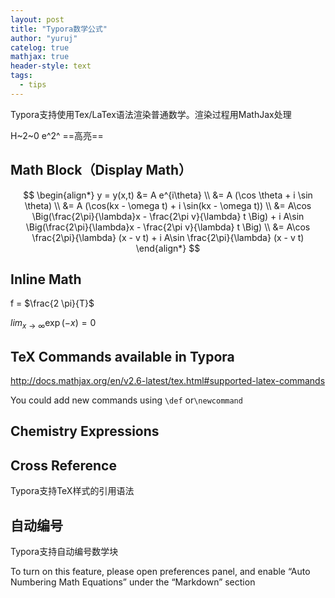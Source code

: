 ```yaml
---
layout: post
title: "Typora数学公式"
author: "yuruj"
catelog: true
mathjax: true
header-style: text
tags:
  - tips  
---
```


Typora支持使用Tex/LaTex语法渲染普通数学。渲染过程用MathJax处理

H~2~0 e^2^  ==高亮==

## Math Block（Display Math）

$$
\begin{align*}
y = y(x,t) &= A e^{i\theta} \\
&= A (\cos \theta + i \sin \theta) \\
&= A (\cos(kx - \omega t) + i \sin(kx - \omega t)) \\
&= A\cos \Big(\frac{2\pi}{\lambda}x - \frac{2\pi v}{\lambda} t \Big) + i A\sin \Big(\frac{2\pi}{\lambda}x - \frac{2\pi v}{\lambda} t \Big)  \\
&= A\cos \frac{2\pi}{\lambda} (x - v t) + i A\sin \frac{2\pi}{\lambda} (x - v t)
\end{align*}
$$



## Inline Math

f = $\frac{2 \pi}{T}$

$lim_{x \to \infty} \exp(-x) = 0$

## TeX Commands available in Typora

http://docs.mathjax.org/en/v2.6-latest/tex.html#supported-latex-commands

You could add new commands using `\def` or`\newcommand`

## Chemistry Expressions

## Cross Reference

Typora支持TeX样式的引用语法

## 自动编号

Typora支持自动编号数学块

To turn on this feature, please open preferences panel, and enable “Auto Numbering Math Equations” under the “Markdown” section

